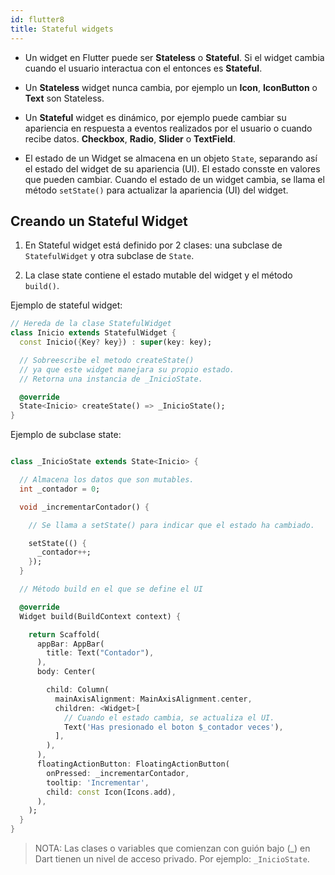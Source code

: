 ```yaml
---
id: flutter8
title: Stateful widgets
---
```


* Un widget en Flutter puede ser **Stateless** o **Stateful**. Si el widget cambia cuando el usuario interactua con el entonces es **Stateful**.

* Un **Stateless** widget nunca cambia, por ejemplo un **Icon**, **IconButton** o **Text** son Stateless.

* Un **Stateful** widget es dinámico, por ejemplo puede cambiar su apariencia en respuesta a eventos realizados por el usuario o cuando recibe datos. **Checkbox**, **Radio**, **Slider** o **TextField**.

* El estado de un Widget se almacena en un objeto `State`, separando así el estado del widget de su apariencia (UI). El estado consste en valores que pueden cambiar. Cuando el estado de un widget cambia, se llama el método `setState()` para actualizar la apariencia (UI) del widget.

## Creando un Stateful Widget

1. En Stateful widget está definido por 2 clases: una subclase de `StatefulWidget` y otra subclase de `State`.

2. La clase state contiene el estado mutable del widget y el método `build()`.

Ejemplo de stateful widget:

```dart
// Hereda de la clase StatefulWidget
class Inicio extends StatefulWidget {
  const Inicio({Key? key}) : super(key: key);

  // Sobreescribe el metodo createState()
  // ya que este widget manejara su propio estado.
  // Retorna una instancia de _InicioState.

  @override
  State<Inicio> createState() => _InicioState();
}
```

Ejemplo de subclase state:

```dart

class _InicioState extends State<Inicio> {

  // Almacena los datos que son mutables.
  int _contador = 0;

  void _incrementarContador() {

    // Se llama a setState() para indicar que el estado ha cambiado.

    setState(() {
      _contador++;
    });
  }

  // Método build en el que se define el UI

  @override
  Widget build(BuildContext context) {

    return Scaffold(
      appBar: AppBar(
        title: Text("Contador"),
      ),
      body: Center(

        child: Column(
          mainAxisAlignment: MainAxisAlignment.center,
          children: <Widget>[
            // Cuando el estado cambia, se actualiza el UI.
            Text('Has presionado el boton $_contador veces'),
          ],
        ),
      ),
      floatingActionButton: FloatingActionButton(
        onPressed: _incrementarContador,
        tooltip: 'Incrementar',
        child: const Icon(Icons.add),
      ),
    );
  }
}
```

> NOTA: Las clases o variables que comienzan con guión bajo (_) en Dart tienen un nivel de acceso privado. Por ejemplo: `_InicioState`.
